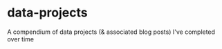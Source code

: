 # data-projects
A compendium of data projects (&amp; associated blog posts) I've completed over time
